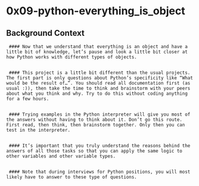 # 0x09-python-everything_is_object

  ## Background Context

     #### Now that we understand that everything is an object and have a little bit of knowledge, let’s pause and look a little bit closer at how Python works with different types of objects.


     #### This project is a little bit different than the usual projects. The first part is only questions about Python’s specificity like “What would be the result of…”. You should read all documentation first (as usual :)), then take the time to think and brainstorm with your peers about what you think and why. Try to do this without coding anything for a few hours.


     #### Trying examples in the Python interpreter will give you most of the answers without having to think about it. Don’t go this route. First read, then think, then brainstorm together. Only then you can test in the interpreter.


     #### It’s important that you truly understand the reasons behind the answers of all those tasks so that you can apply the same logic to other variables and other variable types.


     #### Note that during interviews for Python positions, you will most likely have to answer to these type of questions.


